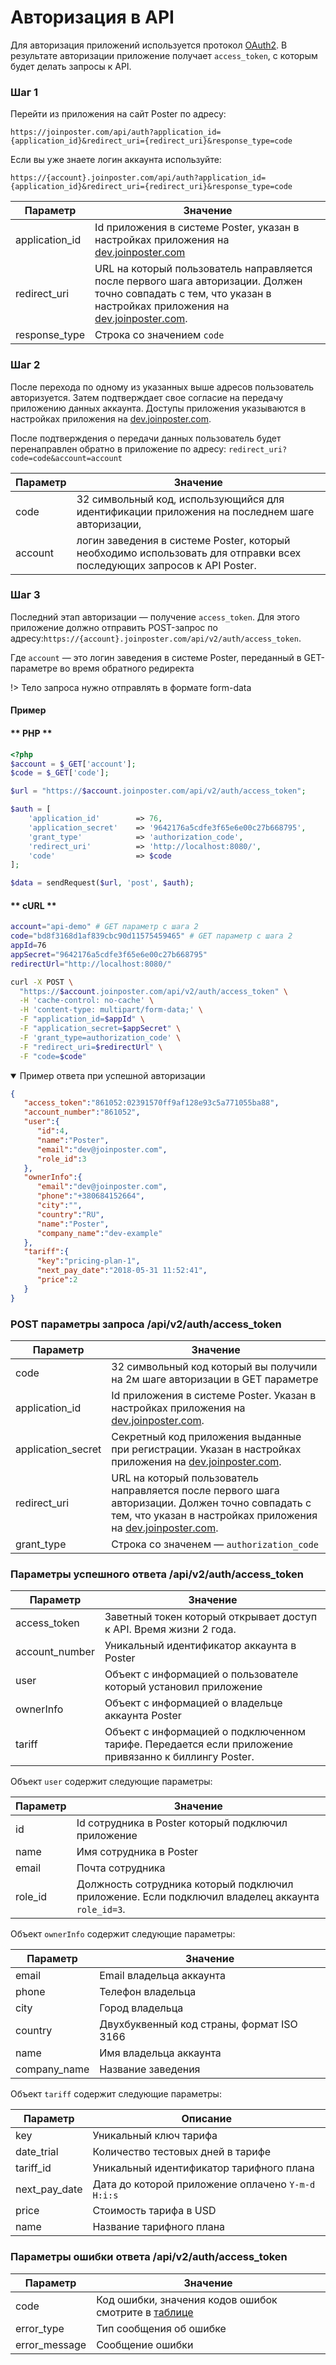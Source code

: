 # Авторизация в API

Для авторизация приложений используется протокол [OAuth2](https://www.digitalocean.com/community/tutorials/an-introduction-to-oauth-2). 
В результате авторизации приложение получает `access_token`, с которым будет делать запросы к API.

### Шаг 1

Перейти из приложения на сайт Poster по адресу:

`https://joinposter.com/api/auth?application_id={application_id}&redirect_uri={redirect_uri}&response_type=code`

Если вы уже знаете логин аккаунта используйте:   

`https://{account}.joinposter.com/api/auth?application_id={application_id}&redirect_uri={redirect_uri}&response_type=code`


Параметр | Значение
-------- | --------
application_id | Id приложения в системе Poster, указан в настройках приложения на [dev.joinposter.com](https://dev.joinposter.com/login)
redirect_uri | URL на который пользователь направляется после первого шага авторизации. Должен точно совпадать с тем, что указан в настройках приложения на [dev.joinposter.com](https://dev.joinposter.com/login).
response_type | Строка со значением `code`


### Шаг 2

После перехода по одному из указанных выше адресов пользователь авторизуется. 
Затем подтверждает свое согласие на передачу приложению данных аккаунта. 
Доступы приложения указываются в настройках приложения на [dev.joinposter.com](https://dev.joinposter.com/login). 

После подтверждения о передачи данных пользователь будет перенаправлен обратно в приложение по адресу:
`redirect_uri?code=code&account=account`

Параметр | Значение
-------- | -------- 
code | 32 символьный код, использующийся для идентификации приложения на последнем шаге авторизации,
account | логин заведения в системе Poster, который необходимо использовать для отправки всех последующих запросов к API Poster.

### Шаг 3

Последний этап авторизации — получение `access_token`. 
Для этого приложение должно отправить POST-запрос по адресу:`https://{account}.joinposter.com/api/v2/auth/access_token`.

Где `account` — это логин заведения в системе Poster, переданный в GET-параметре во время обратного редиректа

!> Тело запроса нужно отправлять в формате form-data


#### Пример

<!-- tabs:start -->

#### ** PHP **

```php
<?php
$account = $_GET['account'];
$code = $_GET['code'];

$url = "https://$account.joinposter.com/api/v2/auth/access_token"; 

$auth = [
    'application_id'        => 76,
    'application_secret'    => '9642176a5cdfe3f65e6e00c27b668795',
    'grant_type'            => 'authorization_code',
    'redirect_uri'          => 'http://localhost:8080/',
    'code'                  => $code
];

$data = sendRequest($url, 'post', $auth);
```

#### ** cURL **

```bash
account="api-demo" # GET параметр с шага 2
code="bd8f3168d1af839cbc90d11575459465" # GET параметр с шага 2
appId=76
appSecret="9642176a5cdfe3f65e6e00c27b668795"
redirectUrl="http://localhost:8080/"

curl -X POST \
  "https://$account.joinposter.com/api/v2/auth/access_token" \
  -H 'cache-control: no-cache' \
  -H 'content-type: multipart/form-data;' \
  -F "application_id=$appId" \
  -F "application_secret=$appSecret" \
  -F 'grant_type=authorization_code' \
  -F "redirect_uri=$redirectUrl" \
  -F "code=$code"
```

<!-- tabs:end -->

<details open>
<summary>Пример ответа при успешной авторизации</summary>

```json
{
   "access_token":"861052:02391570ff9af128e93c5a771055ba88",
   "account_number":"861052",
   "user":{
      "id":4,
      "name":"Poster",
      "email":"dev@joinposter.com",
      "role_id":3
   },
   "ownerInfo":{
      "email":"dev@joinposter.com",
      "phone":"+380684152664",
      "city":"",
      "country":"RU",
      "name":"Poster",
      "company_name":"dev-example"
   },
   "tariff":{
      "key":"pricing-plan-1",
      "next_pay_date":"2018-05-31 11:52:41",
      "price":2
   }
}
```

</details>

### POST параметры запроса /api/v2/auth/access_token

Параметр | Значение
-------- | -------- 
code | 32 символьный код который вы получили на 2м шаге авторизации в GET параметре
application_id | Id приложения в системе Poster. Указан в настройках приложения на [dev.joinposter.com](/login).
application_secret | Секретный код приложения выданные при регистрации. Указан в настройках приложения на [dev.joinposter.com](/login).
redirect_uri | URL на который пользователь направляется после первого шага авторизации. Должен точно совпадать с тем, что указан в настройках приложения на [dev.joinposter.com](/login).
grant_type | Строка со значенем — `authorization_code`

### Параметры успешного ответа /api/v2/auth/access_token

Параметр | Значение
-------- | -------- 
access_token | Заветный токен который открывает доступ к API. Время жизни 2 года.
account_number | Уникальный идентификатор аккаунта в Poster
user | Объект с информацией о пользователе который установил приложение
ownerInfo | Объект с информацией о владельце аккаунта Poster
tariff | Объект с информацией о подключенном тарифе. Передается если приложение привязанно к биллингу Poster.

Объект `user` содержит следующие параметры: 

Параметр | Значение
-------- | -------- 
id | Id сотрудника в Poster который подключил приложение
name | Имя сотрудника в Poster
email | Почта сотрудника
role_id | Должность сотрудника который подключил приложение. Если подключил владелец аккаунта `role_id=3`.

Объект `ownerInfo` содержит следующие параметры: 

Параметр | Значение
-------- | -------- 
email | Email владельца аккаунта 
phone | Телефон владельца
city | Город владельца
country | Двухбуквенный код страны, формат ISO 3166
name | Имя владельца аккаунта
company_name | Название заведения

Объект `tariff` содержит следующие параметры: 

Параметр | Описание
-------- | -------- 
key | Уникальный ключ тарифа
date_trial | Количество тестовых дней в тарифе
tariff_id | Уникальный идентификатор тарифного плана
next_pay_date | Дата до которой приложение оплачено `Y-m-d H:i:s`
price | Стоимость тарифа в USD
name | Название тарифного плана


### Параметры ошибки ответа /api/v2/auth/access_token

Параметр | Значение
-------- | -------- 
code | Код ошибки, значения кодов ошибок смотрите в [таблице](/docs/v3/web/errors) 
error_type | Тип сообщения об ошибке
error_message | Сообщение ошибки
